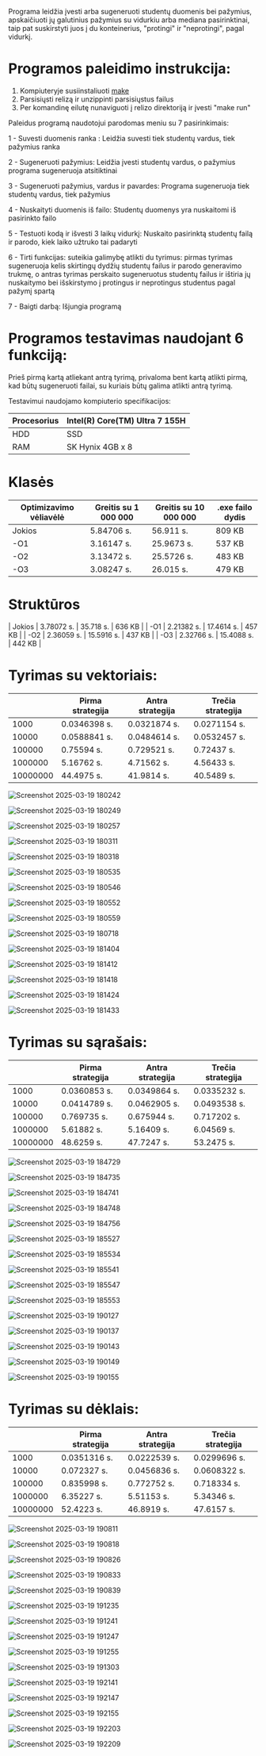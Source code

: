 Programa leidžia įvesti arba sugeneruoti studentų duomenis bei pažymius, apskaičiuoti jų galutinius pažymius su vidurkiu arba mediana pasirinktinai, taip pat suskirstyti juos į du konteinerius, "protingi" ir "neprotingi", pagal vidurkį.

# Programos paleidimo instrukcija:
1. Kompiuteryje susiinstaliuoti [make](https://gnuwin32.sourceforge.net/packages/make.htm)
2. Parsisiųsti relizą ir unzippinti parsisiųstus failus
3. Per komandinę eilutę nunaviguoti į relizo direktoriją ir įvesti "make run"

Paleidus programą naudotojui parodomas meniu su 7 pasirinkimais:

1 - Suvesti duomenis ranka : Leidžia suvesti tiek studentų vardus, tiek pažymius ranka

2 - Sugeneruoti pažymius: Leidžia įvesti studentų vardus, o pažymius programa sugeneruoja atsitiktinai

3 - Sugeneruoti pažymius, vardus ir pavardes: Programa sugeneruoja tiek studentų vardus, tiek pažymius

4 - Nuskaityti duomenis iš failo: Studentų duomenys yra nuskaitomi iš pasirinkto failo

5 - Testuoti kodą ir išvesti 3 laikų vidurkį: Nuskaito pasirinktą studentų failą ir parodo, kiek laiko užtruko tai padaryti

6 - Tirti funkcijas: suteikia galimybę atlikti du tyrimus: pirmas tyrimas sugeneruoja kelis skirtingų dydžių studentų failus ir parodo generavimo trukmę, o antras tyrimas perskaito sugeneruotus studentų failus ir ištiria jų nuskaitymo bei išskirstymo į protingus ir neprotingus studentus pagal pažymį spartą

7 - Baigti darbą: Išjungia programą


# Programos testavimas naudojant 6 funkciją:

Prieš pirmą kartą atliekant antrą tyrimą, privaloma bent kartą atlikti pirmą, kad būtų sugeneruoti failai, su kuriais būtų galima atlikti antrą tyrimą.

Testavimui naudojamo kompiuterio specifikacijos:

|Procesorius | Intel(R) Core(TM) Ultra 7 155H|
|------------|-------------------------------|
| HDD        | SSD                           |
| RAM        | SK Hynix 4GB x 8              |


 # Klasės
 |Optimizavimo vėliavėlė| Greitis su 1 000 000 | Greitis su 10 000 000 | .exe failo dydis |
 |----------------------|----------------------|-----------------------|------------------|
 | Jokios               | 5.84706 s.           | 56.911 s.             | 809 KB           |
 | -O1                  | 3.16147 s.           | 25.9673 s.            | 537 KB           |
 | -O2                  | 3.13472 s.           | 25.5726 s.            | 483 KB           |
 | -O3                  | 3.08247 s.           | 26.015 s.             | 479 KB           |

 # Struktūros
 | Jokios               | 3.78072 s.           | 35.718 s.             | 636 KB           |
 | -O1                  | 2.21382 s.           | 17.4614 s.            | 457 KB           |
 | -O2                  | 2.36059 s.           | 15.5916 s.            | 437 KB           |
 | -O3                  | 2.32766 s.           | 15.4088 s.            | 442 KB           |

# Tyrimas su vektoriais:


|         | Pirma strategija | Antra strategija | Trečia strategija |
|---------|------------------|------------------|-------------------|
|1000     |  0.0346398 s.    |  0.0321874 s.    |  0.0271154 s.     |
|10000    |  0.0588841 s.    |  0.0484614 s.    |  0.0532457 s.     |
|100000   |  0.75594 s.      |  0.729521 s.     |  0.72437 s.       |
|1000000  |  5.16762 s.      |  4.71562 s.      |  4.56433 s.       |
|10000000 |  44.4975 s.      |  41.9814 s.      |  40.5489 s.       |



![Screenshot 2025-03-19 180242](https://github.com/user-attachments/assets/52283516-6271-4bb5-8f15-0a637564a27f)

![Screenshot 2025-03-19 180249](https://github.com/user-attachments/assets/9566a5da-7402-46af-9e3b-b5db8295ce58)

![Screenshot 2025-03-19 180257](https://github.com/user-attachments/assets/c4b1f65a-bda3-4eb8-8a29-199701696b32)

![Screenshot 2025-03-19 180311](https://github.com/user-attachments/assets/b6806a10-d603-4c0d-9bbd-736a195a8a93)

![Screenshot 2025-03-19 180318](https://github.com/user-attachments/assets/2fb32136-dea1-42b3-a38d-812eaa4b59a2)

![Screenshot 2025-03-19 180535](https://github.com/user-attachments/assets/5d9b25e9-add2-4eb8-83ed-4062761e40e4)

![Screenshot 2025-03-19 180546](https://github.com/user-attachments/assets/4015ef6d-048b-4107-a7e2-75f7176d97e3)

![Screenshot 2025-03-19 180552](https://github.com/user-attachments/assets/30903e09-e85a-4fcd-91b6-e75b82b8ca97)

![Screenshot 2025-03-19 180559](https://github.com/user-attachments/assets/50ba0036-8f23-41f1-9e74-a1cbc9f475d4)

![Screenshot 2025-03-19 180718](https://github.com/user-attachments/assets/b6f3fe50-3bcf-47fb-bb0d-a4e0e09cd706)

![Screenshot 2025-03-19 181404](https://github.com/user-attachments/assets/720c5026-68f3-4092-8f99-23eb61697f07)

![Screenshot 2025-03-19 181412](https://github.com/user-attachments/assets/15f5daeb-1160-4872-aebd-c3af9f002396)

![Screenshot 2025-03-19 181418](https://github.com/user-attachments/assets/876b4542-b728-4cef-985e-cd0fd56d730c)

![Screenshot 2025-03-19 181424](https://github.com/user-attachments/assets/76a0548e-94b1-477d-9faa-c65f5ca2ee9c)

![Screenshot 2025-03-19 181433](https://github.com/user-attachments/assets/3814e0cc-1c6c-4878-84b1-2f26991fd1db)



# Tyrimas su sąrašais:

|         | Pirma strategija | Antra strategija | Trečia strategija |
|---------|------------------|------------------|-------------------|
|1000     | 0.0360853 s.     |   0.0349864 s.   |  0.0335232 s.     |
|10000    | 0.0414789 s.     |   0.0462905 s.   |  0.0493538 s.     |
|100000   | 0.769735 s.      |   0.675944 s.    |  0.717202 s.      |
|1000000  | 5.61882 s.       |   5.16409 s.     |  6.04569 s.       |
|10000000 | 48.6259 s.       |   47.7247 s.     |  53.2475 s.       |


![Screenshot 2025-03-19 184729](https://github.com/user-attachments/assets/ab46fc6a-d17c-46fe-ac16-17c23691a384)

![Screenshot 2025-03-19 184735](https://github.com/user-attachments/assets/2edab06f-b4f4-4b95-b518-69c3b3d9119f)

![Screenshot 2025-03-19 184741](https://github.com/user-attachments/assets/eb72004b-5bdb-4cd9-b46d-e08bb1340d3c)

![Screenshot 2025-03-19 184748](https://github.com/user-attachments/assets/31a86349-47b3-463e-b46c-6033bf7ce4d0)

![Screenshot 2025-03-19 184756](https://github.com/user-attachments/assets/ac58be49-8ea2-49ac-90c5-8f560e1b3398)

![Screenshot 2025-03-19 185527](https://github.com/user-attachments/assets/4d47da72-18f7-4586-a68c-2d5f2429d7d6)

![Screenshot 2025-03-19 185534](https://github.com/user-attachments/assets/edfdf22e-5e2c-41f5-a979-941618e5f924)

![Screenshot 2025-03-19 185541](https://github.com/user-attachments/assets/6e20ad8c-e060-4729-9dfa-999c0d507c53)

![Screenshot 2025-03-19 185547](https://github.com/user-attachments/assets/6577c680-f944-41e6-a787-e807feb7f717)

![Screenshot 2025-03-19 185553](https://github.com/user-attachments/assets/8492a1ea-81a2-469c-b0fd-3f1964b812cd)

![Screenshot 2025-03-19 190127](https://github.com/user-attachments/assets/ad163cab-7a78-4123-be18-748fa06114e5)

![Screenshot 2025-03-19 190137](https://github.com/user-attachments/assets/e66e422c-58be-4992-bea2-5ca9b4de47b5)

![Screenshot 2025-03-19 190143](https://github.com/user-attachments/assets/26648068-b282-4025-af63-4f5e70f9c6d3)

![Screenshot 2025-03-19 190149](https://github.com/user-attachments/assets/912f45ff-6fdd-46f5-b7dd-81009ad090db)

![Screenshot 2025-03-19 190155](https://github.com/user-attachments/assets/933cd70b-d6e7-4458-b616-7d8bbcb92fe7)

# Tyrimas su dėklais:


|         | Pirma strategija | Antra strategija | Trečia strategija |
|---------|------------------|------------------|-------------------|
|1000     | 0.0351316 s.     | 0.0222539 s.     |  0.0299696 s.     |
|10000    | 0.072327 s.      | 0.0456836 s.     |  0.0608322 s.     |
|100000   | 0.835998 s.      | 0.772752 s.      |  0.718334 s.      |
|1000000  | 6.35227 s.       | 5.51153 s.       |  5.34346 s.       |
|10000000 | 52.4223 s.       | 46.8919 s.       |  47.6157 s.       |



![Screenshot 2025-03-19 190811](https://github.com/user-attachments/assets/8743cdbb-d5ab-4e2a-bc6c-e93d04bb1ed2)

![Screenshot 2025-03-19 190818](https://github.com/user-attachments/assets/35ad56a1-34df-47ed-be5f-c80a42b0d290)

![Screenshot 2025-03-19 190826](https://github.com/user-attachments/assets/7de998f2-9847-4fe5-9249-70d528d481f4)

![Screenshot 2025-03-19 190833](https://github.com/user-attachments/assets/7b25ebaf-bce1-45bb-a4fe-bd674496d43e)

![Screenshot 2025-03-19 190839](https://github.com/user-attachments/assets/672c418a-54a8-415b-8d53-5132df36b47c)

![Screenshot 2025-03-19 191235](https://github.com/user-attachments/assets/70fa904f-ebe8-4bce-9987-04f0f032a6fe)

![Screenshot 2025-03-19 191241](https://github.com/user-attachments/assets/51589f6e-46ca-4f43-8ee8-f378d1a5a36f)

![Screenshot 2025-03-19 191247](https://github.com/user-attachments/assets/94f35ed5-fed8-471f-a155-8e1559a18ef1)

![Screenshot 2025-03-19 191255](https://github.com/user-attachments/assets/68b5dcd7-7a1f-40e3-9ef7-a0ec655ce133)

![Screenshot 2025-03-19 191303](https://github.com/user-attachments/assets/f8ca03fe-7b21-4cf2-9e2e-e8ec7e0e3b5b)

![Screenshot 2025-03-19 192141](https://github.com/user-attachments/assets/d54e5127-d3cb-4c7f-9fbb-c795691d57bf)

![Screenshot 2025-03-19 192147](https://github.com/user-attachments/assets/87c147e0-73ee-46de-b243-2667e620d3b8)

![Screenshot 2025-03-19 192155](https://github.com/user-attachments/assets/94be231a-85c6-4c93-931c-607a46f8233a)

![Screenshot 2025-03-19 192203](https://github.com/user-attachments/assets/539cedc1-030c-44d3-b456-a0fec8cf9099)

![Screenshot 2025-03-19 192209](https://github.com/user-attachments/assets/cc428260-fe85-4ddc-bc7d-e52bb676a9f6)
